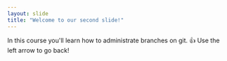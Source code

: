```yaml
---
layout: slide
title: "Welcome to our second slide!"
---
```

In this course you'll learn how to administrate branches on git. :thumbsup:
Use the left arrow to go back!
